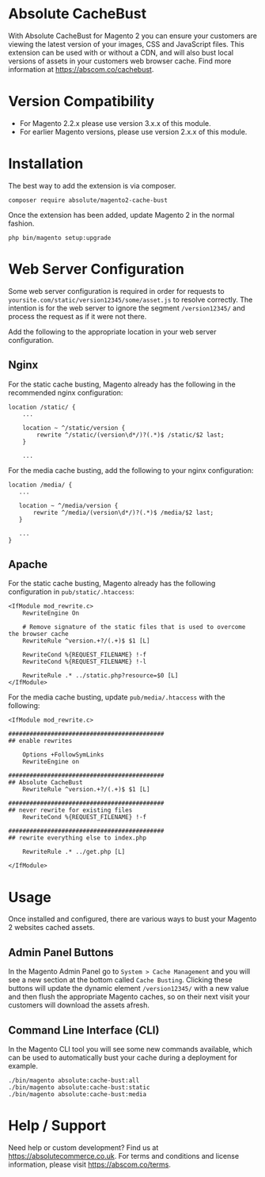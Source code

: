 # Absolute CacheBust
With Absolute CacheBust for Magento 2 you can ensure your customers are viewing the latest version of your images, CSS and JavaScript files.
This extension can be used with or without a CDN, and will also bust local versions of assets in your customers web browser cache.
Find more information at https://abscom.co/cachebust.

# Version Compatibility

- For Magento 2.2.x please use version 3.x.x of this module.
- For earlier Magento versions, please use version 2.x.x of this module.

# Installation
The best way to add the extension is via composer.

```
composer require absolute/magento2-cache-bust
```

Once the extension has been added, update Magento 2 in the normal fashion.

```
php bin/magento setup:upgrade
```

# Web Server Configuration
Some web server configuration is required in order for requests to `yoursite.com/static/version12345/some/asset.js` to resolve correctly.
The intention is for the web server to ignore the segment `/version12345/` and process the request as if it were not there.

Add the following to the appropriate location in your web server configuration.

## Nginx
For the static cache busting, Magento already has the following in the recommended nginx configuration:

```
location /static/ {
    ...

    location ~ ^/static/version {
        rewrite ^/static/(version\d*/)?(.*)$ /static/$2 last;
    }
    
    ...
```

For the media cache busting, add the following to your nginx configuration:

```
location /media/ {
   ...
   
   location ~ ^/media/version {
       rewrite ^/media/(version\d*/)?(.*)$ /media/$2 last;
   }
   
   ...
}
```

## Apache
For the static cache busting, Magento already has the following configuration in `pub/static/.htaccess`:
 
```
<IfModule mod_rewrite.c>
    RewriteEngine On

    # Remove signature of the static files that is used to overcome the browser cache
    RewriteRule ^version.+?/(.+)$ $1 [L]

    RewriteCond %{REQUEST_FILENAME} !-f
    RewriteCond %{REQUEST_FILENAME} !-l

    RewriteRule .* ../static.php?resource=$0 [L]
</IfModule>
```

For the media cache busting, update `pub/media/.htaccess` with the following:

```
<IfModule mod_rewrite.c>

############################################
## enable rewrites

    Options +FollowSymLinks
    RewriteEngine on

############################################
## Absolute CacheBust
    RewriteRule ^version.+?/(.+)$ $1 [L]

############################################
## never rewrite for existing files
    RewriteCond %{REQUEST_FILENAME} !-f

############################################
## rewrite everything else to index.php

    RewriteRule .* ../get.php [L]
    
</IfModule>
```

# Usage
Once installed and configured, there are various ways to bust your Magento 2 websites cached assets.

## Admin Panel Buttons
In the Magento Admin Panel go to `System > Cache Management` and you will see a new section at the bottom called `Cache Busting`.
Clicking these buttons will update the dynamic element `/version12345/` with a new value and then flush the appropriate Magento caches, so on their next visit your customers will download the assets afresh.

## Command Line Interface (CLI)
In the Magento CLI tool you will see some new commands available, which can be used to automatically bust your cache during a deployment for example.

```
./bin/magento absolute:cache-bust:all
./bin/magento absolute:cache-bust:static
./bin/magento absolute:cache-bust:media
```

# Help / Support
Need help or custom development? Find us at https://absolutecommerce.co.uk.
For terms and conditions and license information, please visit https://abscom.co/terms.
